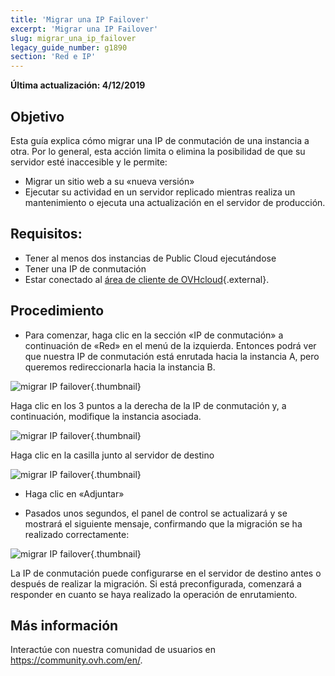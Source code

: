 ```yaml
---
title: 'Migrar una IP Failover'
excerpt: 'Migrar una IP Failover'
slug: migrar_una_ip_failover
legacy_guide_number: g1890
section: 'Red e IP'
---
```


**Última actualización: 4/12/2019**

## Objetivo
Esta guía explica cómo migrar una IP de conmutación de una instancia a otra. Por lo general, esta acción limita o elimina la posibilidad de que su servidor esté inaccesible y le permite:

- Migrar un sitio web a su «nueva versión»
- Ejecutar su actividad en un servidor replicado mientras realiza un mantenimiento o ejecuta una actualización en el servidor de producción.

## Requisitos:

- Tener al menos dos instancias de Public Cloud ejecutándose
- Tener una IP de conmutación
- Estar conectado al [área de cliente de OVHcloud](https://www.ovh.com/auth/?action=gotomanager){.external}.

## Procedimiento

- Para comenzar, haga clic en la sección «IP de conmutación» a continuación de «Red» en el menú de la izquierda. Entonces podrá ver que nuestra IP de conmutación está enrutada hacia la instancia A, pero queremos redireccionarla hacia la instancia B.

![migrar IP failover](images/failover.png){.thumbnail}

Haga clic en los 3 puntos a la derecha de la IP de conmutación y, a continuación, modifique la instancia asociada.

![migrar IP failover](images/modify.png){.thumbnail}

Haga clic en la casilla junto al servidor de destino

![migrar IP failover](images/modify1.png){.thumbnail}

- Haga clic en «Adjuntar»

- Pasados unos segundos, el panel de control se actualizará y se mostrará el siguiente mensaje, confirmando que la migración se ha realizado correctamente:

![migrar IP failover](images/modify2.png){.thumbnail}


La IP de conmutación puede configurarse en el servidor de destino antes o después de realizar la migración. Si está preconfigurada, comenzará a responder en cuanto se haya realizado la operación de enrutamiento.

## Más información

Interactúe con nuestra comunidad de usuarios en <https://community.ovh.com/en/>.
